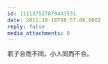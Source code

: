 ```yaml
---
id: 111137527879443531
date: 2011-10-18T08:57:00.000Z
reply: false
media_attachments: 0
---
```


君子合而不同，小人同而不合。 ​​​​

